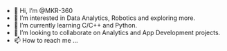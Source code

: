- 👋 Hi, I’m @MKR-360
- 👀 I’m interested in Data Analytics, Robotics and exploring more.
- 🌱 I’m currently learning C/C++ and Python.
- 💞️ I’m looking to collaborate on Analytics and App Development projects.
- 📫 How to reach me ...

<!---
MKR-360/MKR-360 is a ✨ special ✨ repository because its `README.md` (this file) appears on your GitHub profile.
You can click the Preview link to take a look at your changes.
--->
